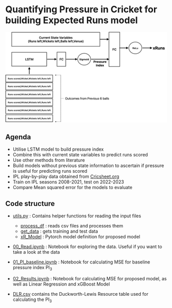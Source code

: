#  Quantifying Pressure in Cricket for building Expected Runs model

![Flowchart of proposed model](flowchart_page-0001.jpg)

## Agenda 
- Utilise LSTM model to build pressure index
- Combine this with current state variables to predict runs scored
- Use other methods from literature
- Build models without previous state information to ascertain if pressure is useful for predicting runs scored
- IPL play-by-play data obtained from [Cricsheet.org](https://cricsheet.org)
- Train on IPL seasons 2008-2021, test on 2022-2023 
- Compare Mean squared error for the models to evaluate

## Code structure

- [utils.py](utils.py) : Contains helper functions for reading the input files
   -  [process_df](https://github.com/Rit-ctrl/Pressure-Quantification-for-Cricket/blob/31e1778576ed66a8da6360c6e2d0ccbebb6f4676/utils.py#L10) : reads csv files and processes them
  -  [get_data](https://github.com/Rit-ctrl/Pressure-Quantification-for-Cricket/blob/31e1778576ed66a8da6360c6e2d0ccbebb6f4676/utils.py#L53C1-L53C4) : gets training and test data
  -  [xR_Model](https://github.com/Rit-ctrl/Pressure-Quantification-for-Cricket/blob/31e1778576ed66a8da6360c6e2d0ccbebb6f4676/utils.py#L139C1-L140C1) : Pytorch model definition for proposed model

- [00_Read.ipynb](00_Read.ipynb) : Notebook for exploring the data. Useful if you want to take a look at the data 

- [01_PI_baseline.ipynb](01_PI_baseline.ipynb) : Notebook for calculating MSE for baseline pressure index PI<sub>3</sub>

- [02_Results.ipynb](02_Results.ipynb) : Notebook for calculating MSE for proposed model, as well as Linear Regression and xGBoost Model

- [DLR.csv](DLR.csv) contains the Duckworth-Lewis Resource table used for calculating the PI<sub>3</sub>

